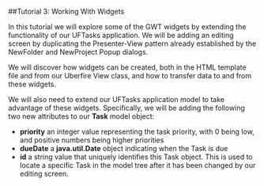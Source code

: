 ##Tutorial 3: Working With Widgets

In this tutorial we will explore some of the GWT widgets by extending the functionality of our UFTasks application.
We will be adding an editing screen by duplicating the Presenter-View pattern already established by the NewFolder and NewProject Popup dialogs.

We will discover how widgets can be created, both in the HTML template file and from our Uberfire View class, and how to transfer data to and from these widgets.

We will also need to extend our UFTasks application model to take advantage of these widgets. Specifically, we will be adding the following two new attributes to our **Task** model object:

- **priority** an integer value representing the task priority, with 0 being low, and positive numbers being higher priorities
- **dueDate** a **java.util.Date** object indicating when the Task is due
- **id** a string value that uniquely identifies this Task object. This is used to locate a specific Task in the model tree after it has been changed by our editing screen.